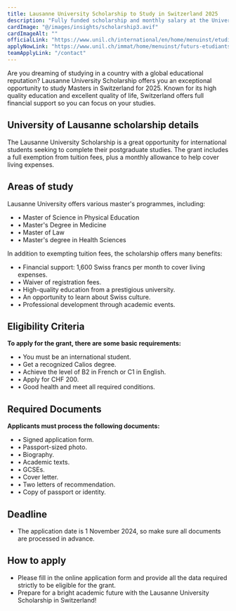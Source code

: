 ```yaml
---
title: Lausanne University Scholarship to Study in Switzerland 2025
description: "Fully funded scholarship and monthly salary at the University of Lausanne of Switzerland and funding for all expenses of study, living and travel to Switzerland."
cardImage: "@/images/insights/scholarship3.avif"  
cardImageAlt: ""
officialLink: "https://www.unil.ch/international/en/home/menuinst/etudiants-internationaux/etudiantes-internationaux-reguliers/bourses-master-de-lunil.html#standard_109"
applyNowLink: "https://www.unil.ch/immat/home/menuinst/futurs-etudiants/master/avec-un-bachelor-etranger/sinscrire-en-ligne-et-prepar.html"
teamApplyLink: "/contact"
---
```

Are you dreaming of studying in a country with a global educational reputation? Lausanne University Scholarship offers you an exceptional opportunity to study Masters in Switzerland for 2025. Known for its high quality education and excellent quality of life, Switzerland offers full financial support so you can focus on your studies.

## University of Lausanne scholarship details
The Lausanne University Scholarship is a great opportunity for international students seeking to complete their postgraduate studies. The grant includes a full exemption from tuition fees, plus a monthly allowance to help cover living expenses.

## Areas of study
Lausanne University offers various master's programmes, including:
- • Master of Science in Physical Education
- • Master's Degree in Medicine
- • Master of Law
- • Master's degree in Health Sciences

In addition to exempting tuition fees, the scholarship offers many benefits:

- • Financial support: 1,600 Swiss francs per month to cover living expenses.
- • Waiver of registration fees.
- • High-quality education from a prestigious university.
- • An opportunity to learn about Swiss culture.
- • Professional development through academic events.

## Eligibility Criteria
**To apply for the grant, there are some basic requirements:**

- • You must be an international student.
- • Get a recognized Calios degree.
- • Achieve the level of B2 in French or C1 in English.
- • Apply for CHF 200.
- • Good health and meet all required conditions.

## Required Documents
**Applicants must process the following documents:**

- • Signed application form.
- • Passport-sized photo.
- • Biography.
- • Academic texts.
- • GCSEs.
- • Cover letter.
- • Two letters of recommendation.
- • Copy of passport or identity.

## Deadline
- The application date is 1 November 2024, so make sure all documents are processed in advance.

## How to apply
- Please fill in the online application form and provide all the data required strictly to be eligible for the grant.
- Prepare for a bright academic future with the Lausanne University Scholarship in Switzerland!
